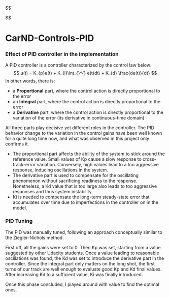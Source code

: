 $$

$$

# CarND-Controls-PID
### Effect of PID controller in the implementation

A PID controller is a controller characterized by the control law below:
$$
u(t) = K_{p}e(t) + K_{i}\int_{}^{} e(t)dt\ + K_{d} \frac{de(t)}{dt}
$$
In other words, there is:

- a **Proportional** part, where the control action is directly proportional to the error
- an **Integral** part, where the control action is directly proportional to the error
- a **Derivative** part, where the control action is directly proportional to the variation of the error (its derivative in continuous-time domain)

All three parts play decisive yet different roles in the controller. The PID behavior change to the variation in the control gains have been well known for a quite long time now, and what was observed in this project only confirms it. 

* The proportional part affects the ability of the system to stick around the reference value. Small values of Kp cause a slow response to cross-track-error variation. Conversely, high values lead to a too aggressive response, inducing oscillations in the system.
* The derivative part is used to compensate for the oscillating phenomenon without sacrificing readiness to the response. Nonetheless, a Kd value that is too large also leads to too aggressive responses and thus system instability. 
* Ki is needed to compensate the long-term steady-state error that accumulates over time due to imperfections in the controller on in the model. 

### PID Tuning

The PID was manually tuned, following an approach conceptually similar to the Ziegler-Nichols method.

First off, all the gains were set to 0. Then Kp was set, starting from a value suggested by other Udacity students. Once a value leading to reasonable oscillations was found, the Kd was set to introduce the derivative part in the controller. Since the integral part only matters on the long shot, the first turns of our track are well enough to evaluate good Kp and Kd final values. After increasing Kd to a sufficient value, Ki was finally introduced. 

Once this phase concluded, I played around with value to find the optimal ones.